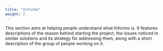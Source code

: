 ```yaml
---
title: "Informo"
weight: 2
---
```


This section aims at helping people understand what Informo is. It features
descriptions of the reason behind starting the project, the issues noticed in
similar solutions and its strategy for addressing them, along with a short
description of the group of people working on it.
